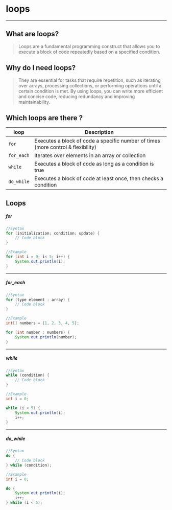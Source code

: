 # loops

___

## What are loops?

> Loops are a fundamental programming construct that allows you
> to execute a block of code repeatedly based on a specified condition.

## Why do I need loops?

> They are essential for tasks that require repetition,
> such as iterating over arrays, processing collections,
> or performing operations until a certain condition is met.
> By using loops, you can write more efficient and concise code,
> reducing redundancy and improving maintainability.

## Which loops are there ?

| loop       | Description                                                                      |
|------------|----------------------------------------------------------------------------------|
| `for`      | Executes a block of code a specific number of times (more control & flexibility) |
| `for_each` | Iterates over elements in an array or collection                                 |
| `while`    | Executes a block of code as long as a condition is true                          |
| `do_while` | Executes a block of code at least once, then checks a condition                  |

## Loops

##### for

```java
//Syntax
for (initialization; condition; update) {
    // Code block
}
```

```java
//Example
for (int i = 0; i< 5; i++) {
    System.out.println(i);
}
```
___

##### for_each

```java
//Syntax
for (type element : array) {
    // Code block
}
```

```java
//Example
int[] numbers = {1, 2, 3, 4, 5};

for (int number : numbers) {
    System.out.println(number);
}
```

___

##### while

```java
//Syntax
while (condition) {
    // Code block
}
```

```java
//Example
int i = 0;

while (i < 5) {
    System.out.println(i);
    i++;
}
```
___

##### do_while
```java
//Syntax
do {
    // Code block
} while (condition);
```

```java
//Example
int i = 0;

do {
    System.out.println(i);
    i++;
} while (i < 5);
```
